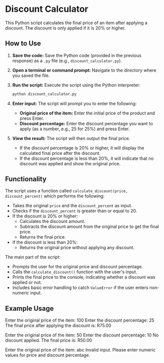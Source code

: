 # Discount Calculator

This Python script calculates the final price of an item after applying a discount. The discount is only applied if it is 20% or higher.

## How to Use

1.  **Save the code:** Save the Python code (provided in the previous response) as a `.py` file (e.g., `discount_calculator.py`).

2.  **Open a terminal or command prompt:** Navigate to the directory where you saved the file.

3.  **Run the script:** Execute the script using the Python interpreter:

    ```bash
    python discount_calculator.py
    ```

4.  **Enter input:** The script will prompt you to enter the following:
    * **Original price of the item:** Enter the initial price of the product and press Enter.
    * **Discount percentage:** Enter the discount percentage you want to apply (as a number, e.g., 25 for 25%) and press Enter.

5.  **View the result:** The script will then output the final price.
    * If the discount percentage is 20% or higher, it will display the calculated final price after the discount.
    * If the discount percentage is less than 20%, it will indicate that no discount was applied and show the original price.

## Functionality

The script uses a function called `calculate_discount(price, discount_percent)` which performs the following:

* Takes the original `price` and the `discount_percent` as input.
* Checks if the `discount_percent` is greater than or equal to 20.
* If the discount is 20% or higher:
    * Calculates the discount amount.
    * Subtracts the discount amount from the original price to get the final price.
    * Returns the final price.
* If the discount is less than 20%:
    * Returns the original price without applying any discount.

The main part of the script:

* Prompts the user for the original price and discount percentage.
* Calls the `calculate_discount()` function with the user's input.
* Prints the final price to the console, indicating whether a discount was applied or not.
* Includes basic error handling to catch `ValueError` if the user enters non-numeric input.

## Example Usage

Enter the original price of the item: 100
Enter the discount percentage: 25
The final price after applying the discount is: R75.00


Enter the original price of the item: 50
Enter the discount percentage: 10
No discount applied. The final price is: R50.00


Enter the original price of the item: abc
Invalid input. Please enter numeric values for price and discount percentage.

